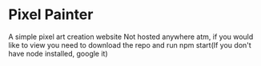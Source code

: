 # Pixel Painter
A simple pixel art creation website
Not hosted anywhere atm, if you would like to view you need to download the repo and run npm start(If you don't have node installed, google it)
